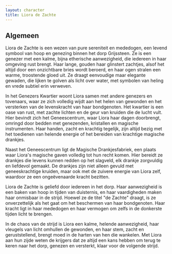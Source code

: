 ```yaml
---
layout: character
title: Liora de Zachte
---
```


## Algemeen
Liora de Zachte is een wezen van pure sereniteit en mededogen, een levend symbool van hoop en genezing binnen het dorp Grijssteen. Ze is een genezer met een kalme, bijna etherische aanwezigheid, die iedereen in haar omgeving rust brengt. Haar lange, gouden haar glinstert zachtjes, alsof het altijd door een onzichtbare bries wordt beroerd, en haar ogen stralen een warme, troostende gloed uit. Ze draagt eenvoudige maar elegante gewaden, die lijken te golven als licht over water, met symbolen van heling en vrede subtiel erin verweven.

In het Genezers Kwartier woont Liora samen met andere genezers en tovenaars, waar ze zich volledig wijdt aan het helen van gewonden en het versterken van de levenskracht van haar bondgenoten. Het kwartier is een oase van rust, met zachte lichten en de geur van kruiden die de lucht vult. Hier bevindt zich het Geneescentrum, waar Liora haar dagen doorbrengt, omringd door bedden met genezenden, kristallen en magische instrumenten. Haar handen, zacht en krachtig tegelijk, zijn altijd bezig met het toedienen van helende energie of het bereiden van krachtige magische drankjes.

Naast het Geneescentrum ligt de Magische Drankjesfabriek, een plaats waar Liora's magische gaven volledig tot hun recht komen. Hier bereidt ze drankjes die levens kunnen redden op het slagveld, elk drankje zorgvuldig en liefdevol gemaakt. De drankjes zijn niet alleen gevuld met geneeskrachtige kruiden, maar ook met de zuivere energie van Liora zelf, waardoor ze een ongeëvenaarde kracht bezitten.

Liora de Zachte is geliefd door iedereen in het dorp. Haar aanwezigheid is een baken van hoop in tijden van duisternis, en haar vaardigheden maken haar onmisbaar in de strijd. Hoewel ze de titel "de Zachte" draagt, is ze onverzettelijk als het gaat om het beschermen van haar bondgenoten. Haar kracht ligt in haar mededogen en haar vermogen om zelfs in de donkerste tijden licht te brengen.

In de chaos van de strijd is Liora een kalme, helende aanwezigheid, haar vleugels van licht omhullen de gewonden, en haar stem, zacht en geruststellend, brengt moed in de harten van hen die wankelen. Met Liora aan hun zijde weten de krijgers dat ze altijd een kans hebben om terug te keren naar het dorp, genezen en versterkt, klaar voor de volgende strijd.